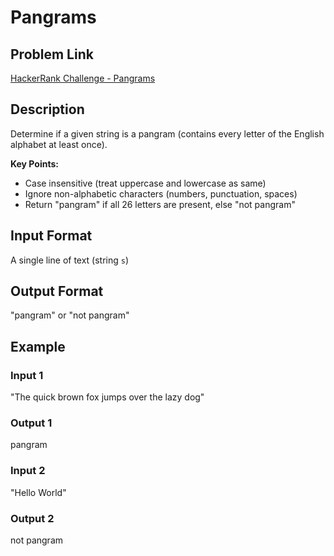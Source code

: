 # Pangrams

## Problem Link
[HackerRank Challenge - Pangrams](https://www.hackerrank.com/contests/mountblue-technologies/challenges/pangrams)

## Description
Determine if a given string is a pangram (contains every letter of the English alphabet at least once). 

**Key Points:**
- Case insensitive (treat uppercase and lowercase as same)
- Ignore non-alphabetic characters (numbers, punctuation, spaces)
- Return "pangram" if all 26 letters are present, else "not pangram"

## Input Format
A single line of text (string `s`)

## Output Format
"pangram" or "not pangram"

## Example
### Input 1
"The quick brown fox jumps over the lazy dog"

### Output 1
pangram


### Input 2
"Hello World"

### Output 2
not pangram

